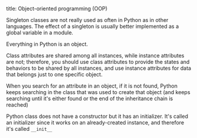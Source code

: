 title: Object-oriented programming (OOP)

Singleton classes are not really used as often in Python as in other 
languages. The effect of a singleton is usually better implemented as a global 
variable in a module.

Everything in Python is an object.

Class attributes are shared among all instances, while instance attributes
 are not; therefore, you should use class attributes to provide the states and 
 behaviors to be shared by all instances, and use instance attributes for data 
 that belongs just to one specific object.

When you search for an attribute in an object, if it is not found, Python 
keeps searching in the class that was used to create that object (and keeps 
searching until it's either found or the end of the inheritance chain is 
reached)

Python class does not have a constructor but it has an initializer. It's 
called an initializer since it works on an already-created instance, and 
therefore it's called `__init__`